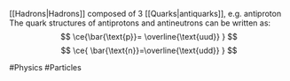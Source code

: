 [[Hadrons|Hadrons]] composed of 3 [[Quarks|antiquarks]], e.g. antiproton
The quark structures of antiprotons and antineutrons can be written as:
$$
\ce{\bar{\text{p}}= \overline{\text{uud}} }
$$
$$
\ce{ \bar{\text{n}}=\overline{\text{udd}} }
$$

#Physics #Particles 